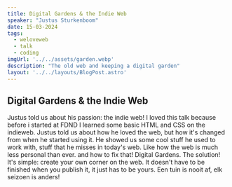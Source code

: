 ```yaml
---
title: Digital Gardens & the Indie Web
speaker: "Justus Sturkenboom"
date: 15-03-2024
tags:
  - weloveweb
  - talk
  - coding
imgUrl: '../../assets/garden.webp'
description: "The old web and keeping a digital garden"
layout: '../../layouts/BlogPost.astro'
---
```


## Digital Gardens & the Indie Web

Justus told us about his passion: the indie web! I loved this talk because before i started at FDND I learned some basic HTML and CSS on the indieweb. 
Justus told us about how he loved the web, but how it's changed from when he started using it. He
showed us some cool stuff he used to work with, stuff that he misses in today's web. Like how the
web is much less personal than ever. and how to fix that! 
Digital Gardens. The solution! It's simple: create your own corner on the web. It doesn't have to be
finished when you publish it, it just has to be yours. Een tuin is nooit af, elk seizoen is anders!
